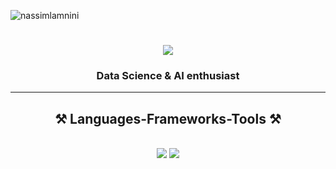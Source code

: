 
<p align="left"> <img src="https://komarev.com/ghpvc/?username=nassimlamnini&label=Profile%20views&color=0e75b6&style=flat" alt="nassimlamnini" /> </p>
<h1 align="center">
    <img src="https://readme-typing-svg.herokuapp.com/?font=Righteous&size=35&center=true&vCenter=true&width=500&height=70&duration=4000&lines=Welcome!;+I'm+Nassim+Lamnini;+" />
</h1>

<h3 align="center">Data Science & AI enthusiast</h3>
</a>
</div>

 <hr/>
 
<h2 align="center">⚒️ Languages-Frameworks-Tools ⚒️</h2>
<br/>
<div align="center">
    <img src="https://skillicons.dev/icons?i=html,css,vscode,visualstudio,github,git,matlab" />
    <img src="https://skillicons.dev/icons?i=python,django,cs,mysql" /><br>
</div>

